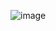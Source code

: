 ![image](https://user-images.githubusercontent.com/36649115/56487203-44ddd380-648f-11e9-99d1-5ed51544e725.png)
